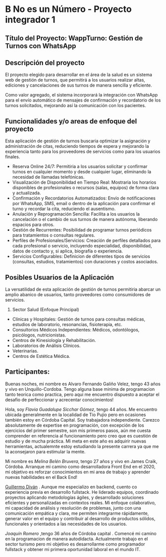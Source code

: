 # B No es un Número - Proyecto integrador 1
## Título del Proyecto: WappTurno: Gestión de Turnos con WhatsApp
## Descripción del proyecto
El proyecto elegido para desarrollar en el área de la salud es un sistema web de gestión de turnos, que permitirá a los usuarios realizar altas, ediciones y cancelaciones de sus turnos de manera sencilla y eficiente.

Como valor agregado, el sistema incorporará la integración con WhatsApp para el envío automático de mensajes de confirmación y recordatorio de los turnos solicitados, mejorando así la comunicación con los pacientes.


## Funcionalidades y/o areas de enfoque del proyecto 

Esta aplicación de gestión de turnos buscaria optimizar la asignación y administración de citas, reduciendo tiempos de espera y mejorando la experiencia tanto para los proveedores de servicios como para los usuarios finales.

- Reserva Online 24/7: Permitiria a los usuarios solicitar y confirmar turnos en cualquier momento y desde cualquier lugar, eliminando la necesidad de llamadas telefónicas.
- Visualización de Disponibilidad en Tiempo Real: Mostraria los horarios disponibles de profesionales o recursos (salas, equipos) de forma clara y actualizada.
- Confirmación y Recordatorios Automatizados: Envío de notificaciones por WhatsApp, SMS, email o dentro de la aplicación para confirmar el turno y recordar la cita, reduciendo el ausentismo.
- Anulación y Reprogramación Sencilla: Facilita a los usuarios la cancelación o el cambio de sus turnos de manera autónoma, liberando espacios para otros.
- Gestión de Recurrentes: Posibilidad de programar turnos periódicos para tratamientos o consultas regulares.
- Perfiles de Profesionales/Servicios: Creación de perfiles detallados para cada profesional o servicio, incluyendo especialidad, disponibilidad, datos de contacto y, si aplica, biografía o experiencia.
- Servicios Configurables: Definicion de diferentes tipos de servicios (consultas, estudios, tratamientos) con duraciones y costos asociados.

## Posibles Usuarios de la Aplicación
La versatilidad de esta aplicación de gestión de turnos permitiria abarcar un amplio abanico de usuarios, tanto proveedores como consumidores de servicios.

1. Sector Salud (Enfoque Principal)

- Clínicas y Hospitales: Gestión de turnos para consultas médicas, estudios de laboratorio, resonancias, fisioterapia, etc.
- Consultorios Médicos Independientes: Médicos, odontólogos, psicólogos, nutricionistas.
- Centros de Kinesiología y Rehabilitación.
- Laboratorios de Análisis Clínicos.
- Veterinarias.
- Centros de Estética Médica.


## Participantes:
Buenas noches, mi nombre es Alvaro Fernando Galiño Velez, tengo 43 años y vivo en Unquillo-Cordoba. Tengo alguna base minima de programacion tanto teorica como practica, pero aqui me encuentro dispuesto a aceptar el desafio de perfeccionar y acrecentar conocimientos!

Hola, soy *Flavia Guadalupe Sicchar Gómez*, tengo 44 años. Me encuentro ubicada generalmente en la localidad de Tío Pujio pero en ocasiones también estoy en Córdoba Capital. Soy trabajadora independiente. Carezco absolutamente de expertise en programación, con excepción de los ejercicios del primer semestre, son mis primeros pasos, aún me cuesta comprender en referencia al funcionamiento pero creo que es cuestión de estudio y de mucha práctica. Mi meta en este año es adquirir nuevas herramientas, actualemnte estoy estudiando la presente carrera ya que me la aconsejaron para estimular la mente. 

Mi nombre es *Melina Belén Bruvera*, tengo 27 años y vivo en James Craik, Córdoba. Arranque mi camino como desarrolladora Front End en el 2020, mi objetivo es reforzar conocimientos en mi area de trabajo y aprender nuevas habilidades en el Back End! 

[Guillermo Diván](https://github.com/GuillermoDivan) .
Aunque me especializo en backend, cuento co experiencia previa en desarrollo fullstack. He liderado equipos, coordinado proyectos aplicando metodologías ágiles, y desarrollado soluciones eficientes y personalizadas en contextos reales. Mi enfoque colaborativo, mi capacidad de análisis y resolución de problemas, junto con una comunicación empática y clara, me permiten integrarme rápidamente, generar valor en el equipo y contribuir al desarrollo de productos sólidos, funcionales y orientados a las necesidades de los usuarios.

*Joaquín Romero* ,tengo 36 años de Córdoba capital . 
Comencé mi camino en la programacion de manera autodidacta. Actualmente trabajo en el sector turismo pero mi objetivo es desarrollarme como programador fullstack y obtener mi primera oportunidad laboral en el mundo IT. 
